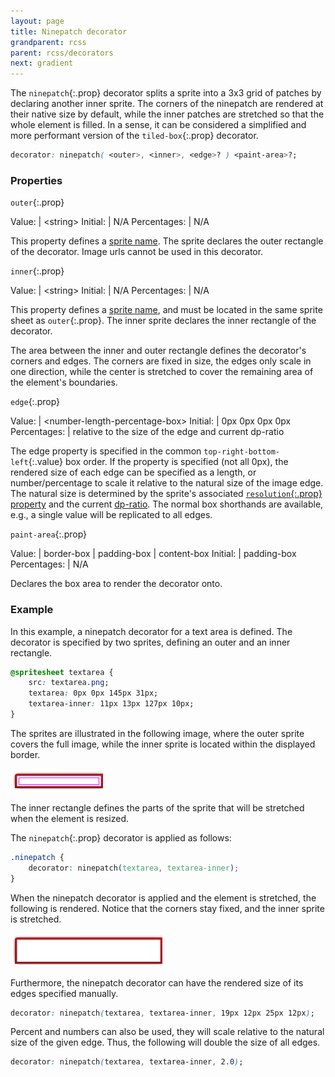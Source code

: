 ```yaml
---
layout: page
title: Ninepatch decorator
grandparent: rcss
parent: rcss/decorators
next: gradient
---
```


The `ninepatch`{:.prop} decorator splits a sprite into a 3x3 grid of patches by declaring another inner sprite. The corners of the ninepatch are rendered at their native size by default, while the inner patches are stretched so that the whole element is filled. In a sense, it can be considered a simplified and more performant version of the `tiled-box`{:.prop} decorator.

```css
decorator: ninepatch( <outer>, <inner>, <edge>? ) <paint-area>?;
```


### Properties

`outer`{:.prop}

Value: | \<string\>
Initial: | N/A
Percentages: | N/A

This property defines a [sprite name](../sprite_sheets.html). The sprite declares the outer rectangle of the decorator. Image urls cannot be used in this decorator.

`inner`{:.prop}

Value: | \<string\>
Initial: | N/A
Percentages: | N/A

This property defines a [sprite name](../sprite_sheets.html), and must be located in the same sprite sheet as `outer`{:.prop}. The inner sprite declares the inner rectangle of the decorator.

The area between the inner and outer rectangle defines the decorator's corners and edges. The corners are fixed in size, the edges only scale in one direction, while the center is stretched to cover the remaining area of the element's boundaries.

`edge`{:.prop}

Value: | \<number-length-percentage-box\>
Initial: | 0px 0px 0px 0px
Percentages: | relative to the size of the edge and current dp-ratio

The edge property is specified in the common `top-right-bottom-left`{:.value} box order. If the property is specified (not all 0px), the rendered size of each edge can be specified as a length, or number/percentage to scale it relative to the natural size of the image edge. The natural size is determined by the sprite's associated [`resolution`{:.prop} property](../sprite_sheets.html#resolution) and the current [dp-ratio](../syntax.html#dp-unit). The normal box shorthands are available, e.g., a single value will be replicated to all edges.

`paint-area`{:.prop}

Value: | border-box \| padding-box \| content-box
Initial: | padding-box
Percentages: | N/A

Declares the box area to render the decorator onto.


### Example

In this example, a ninepatch decorator for a text area is defined. The decorator is specified by two sprites, defining an outer and an inner rectangle.

```css
@spritesheet textarea {
	src: textarea.png;
	textarea: 0px 0px 145px 31px;
	textarea-inner: 11px 13px 127px 10px;
}
```

The sprites are illustrated in the following image, where the outer sprite covers the full image, while the inner sprite is located within the displayed border.

![Sprites of the ninepatch decorator](../../../assets/images/decorators/ninepatch-sprites.png)

The inner rectangle defines the parts of the sprite that will be stretched when the element is resized.

The `ninepatch`{:.prop} decorator is applied as follows:

```css
.ninepatch {
	decorator: ninepatch(textarea, textarea-inner);
}
```

When the ninepatch decorator is applied and the element is stretched, the following is rendered. Notice that the corners stay fixed, and the inner sprite is stretched.

![A stretched ninepatch decorator](../../../assets/images/decorators/ninepatch.png)

Furthermore, the ninepatch decorator can have the rendered size of its edges specified manually.

```css
decorator: ninepatch(textarea, textarea-inner, 19px 12px 25px 12px);
```

Percent and numbers can also be used, they will scale relative to the natural size of the given edge. Thus, the following will double the size of all edges.

```css
decorator: ninepatch(textarea, textarea-inner, 2.0);
```
